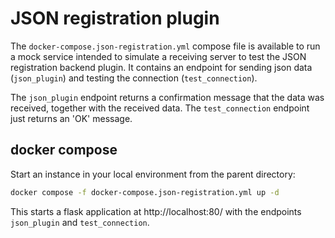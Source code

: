 # JSON registration plugin

The `docker-compose.json-registration.yml` compose file is available to run a mock service intended
to simulate a receiving server to test the JSON registration backend plugin. It contains an endpoint for
sending json data (`json_plugin`) and testing the connection (`test_connection`).

The `json_plugin` endpoint returns a confirmation message that the data was received, together with the
received data. The `test_connection` endpoint just returns an 'OK' message.

## docker compose

Start an instance in your local environment from the parent directory:

```bash
docker compose -f docker-compose.json-registration.yml up -d
```

This starts a flask application at http://localhost:80/ with the endpoints `json_plugin` and `test_connection`.
